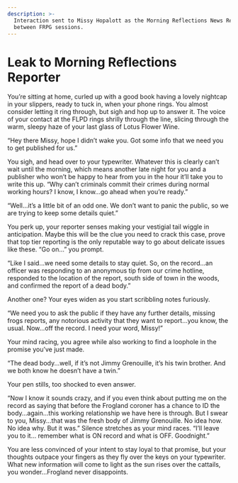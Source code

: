 ```yaml
---
description: >-
  Interaction sent to Missy Hopalott as the Morning Reflections News Reporter in
  between FRPG sessions.
---
```


# Leak to Morning Reflections Reporter

You’re sitting at home, curled up with a good book having a lovely nightcap in your slippers, ready to tuck in, when your phone rings. You almost consider letting it ring through, but sigh and hop up to answer it. The voice of your contact at the FLPD rings shrilly through the line, slicing through the warm, sleepy haze of your last glass of Lotus Flower Wine.

“Hey there Missy, hope I didn’t wake you. Got some info that we need you to get published for us.”

You sigh, and head over to your typewriter. Whatever this is clearly can’t wait until the morning, which means another late night for you and a publisher who won’t be happy to hear from you in the hour it’ll take you to write this up. “Why can’t criminals commit their crimes during normal working hours? I know, I know...go ahead when you’re ready.”

“Well...it’s a little bit of an odd one. We don’t want to panic the public, so we are trying to keep some details quiet.”

You perk up, your reporter senses making your vestigial tail wiggle in anticipation. Maybe this will be the clue you need to crack this case, prove that top tier reporting is the only reputable way to go about delicate issues like these. “Go on…” you prompt.

“Like I said...we need some details to stay quiet. So, on the record...an officer was responding to an anonymous tip from our crime hotline, responded to the location of the report, south side of town in the woods, and confirmed the report of a dead body.”

Another one? Your eyes widen as you start scribbling notes furiously.

“We need you to ask the public if they have any further details, missing frogs reports, any notorious activity that they want to report...you know, the usual. Now...off the record. I need your word, Missy!”

Your mind racing, you agree while also working to find a loophole in the promise you’ve just made.

“The dead body...well, if it’s not Jimmy Grenouille, it’s his twin brother. And we both know he doesn’t have a twin.”

Your pen stills, too shocked to even answer.

“Now I know it sounds crazy, and if you even think about putting me on the record as saying that before the Frogland coroner has a chance to ID the body…again…this working relationship we have here is through. But I swear to you, Missy...that was the fresh body of Jimmy Grenouille. No idea how. No idea why. But it was.” Silence stretches as your mind races. “I’ll leave you to it... remember what is ON record and what is OFF. Goodnight.”

You are less convinced of your intent to stay loyal to that promise, but your thoughts outpace your fingers as they fly over the keys on your typewriter. What new information will come to light as the sun rises over the cattails, you wonder...Frogland never disappoints.
